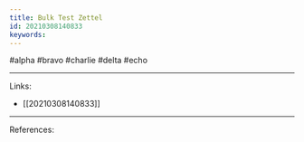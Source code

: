 ```yaml
---
title: Bulk Test Zettel
id: 20210308140833
keywords:
---
```

#alpha #bravo #charlie #delta #echo

---
Links:

- [[20210308140833]]

---
References:
